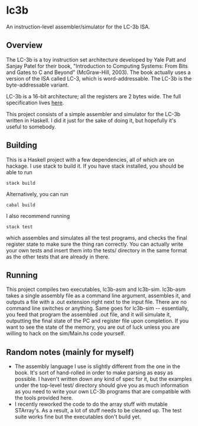 # lc3b

An instruction-level assembler/simulator for the LC-3b ISA.

## Overview
The LC-3b is a toy instruction set architecture developed by Yale Patt and
Sanjay Patel for their book, "Introduction to Computing Systems: From Bits and
Gates to C and Beyond" (McGraw-Hill, 2003). The book actually uses a version of
the ISA called LC-3, which is word-addressable. The LC-3b is the
byte-addressable variant.

LC-3b is a 16-bit architecture; all the registers are 2 bytes wide. The full
specification lives
[here](http://users.ece.utexas.edu/~patt/17s.460N/handouts/new_byte.pdf).

This project consists of a simple assembler and simulator for the LC-3b written
in Haskell. I did it just for the sake of doing it, but hopefully it's useful to
somebody.

## Building

This is a Haskell project with a few dependencies, all of which are on
hackage. I use stack to build it. If you have stack installed, you should be
able to run

```
stack build
```

Alternatively, you can run

```
cabal build
```

I also recommend running
```
stack test
```
which assembles and simulates all the test programs, and checks the final
register state to make sure the thing ran correctly. You can actually write your
own tests and insert them into the tests/ directory in the same format as the
other tests that are already in there.

## Running
This project compiles two executables, lc3b-asm and lc3b-sim. lc3b-asm takes a
single assembly file as a command line argument, assembles it, and outputs a
file with a .out extension right next to the input file. There are no command
line switches or anything. Same goes for lc3b-sim -- essentially, you feed that
program the assembled .out file, and it will simulate it, outputting the final
state of the PC and register file upon completion. If you want to see the state
of the memory, you are out of luck unless you are willing to hack on the
sim/Main.hs code yourself. 

## Random notes (mainly for myself)

- The assembly language I use is slightly different from the one in the
  book. It's sort of hand-rolled in order to make parsing as easy as possible. I
  haven't written down any kind of spec for it, but the examples under the
  top-level test/ directory should give you as much information as you need to
  write your own LC-3b programs that are compatible with the tools provided
  here.
- I recently reworked the code to do the array stuff with mutable STArray's. As
  a result, a lot of stuff needs to be cleaned up. The test suite works fine but
  the executables don't build yet.
